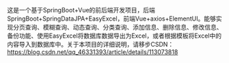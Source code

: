 这是一个基于SpringBoot+Vue的前后端开发项目，后端SpringBoot+SpringDataJPA+EasyExcel，前端Vue+axios+ElementUI。能够实现分页查询、模糊查询、动态查询、分类查询、添加信息、删除信息、修改信息、备份功能、使用EasyExcel将数据库数据导出为Excel，或者根据模板将Excel中的内容导入到数据库中。关于本项目的详细说明，请移步CSDN：https://blog.csdn.net/qq_46331393/article/details/113073818
